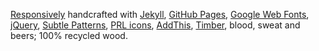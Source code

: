 [Responsively](http://www.alistapart.com/authors/m/emarcotte "Ethan Marcotte teaches responsive web design") handcrafted with [Jekyll](https://github.com/mojombo/jekyll "Static blog generation from GitHub's Tom Preston-Werner"), [GitHub Pages](http://pages.github.com "Free Jekyll blog hosting at GitHub"), [Google Web Fonts](http://www.google.com/webfonts "Open source web fonts from Google"), [jQuery](http://www.jquery.org "Collection of useful JavaScript functions for use on the web"), [Subtle Patterns](http://www.subtlepatterns.com "Collection of background wallpapers"), [PRL icons](http://paulrobertlloyd.com/2009/06/social_media_icons/ "Beautiful social media icon pack"), [AddThis](http://www.addthis.com "Easily share what you're reading"), [Timber](https://github.com/bytes42/timber "My Jekyll theme"), blood, sweat and beers; 100% recycled wood.
